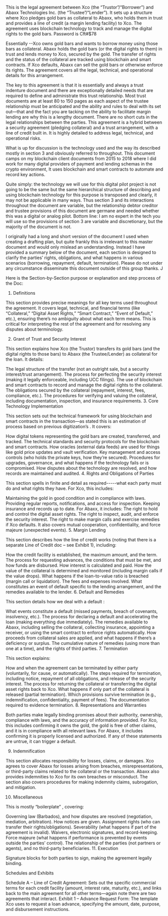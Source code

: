 This is the legal agreement between Xco (the “Trustor”/“Borrower”) and Abaxx Technologies Inc. (the “Trustee”/“Lender”). It sets up a structure where Xco pledges gold bars as collateral to Abaxx, who holds them in trust and provides a line of credit (a margin lending facility) to Xco. The agreement uses blockchain technology to track and manage the digital rights to the gold bars. Password is Cft#$78

Essentially --Xco owns gold bars and wants to borrow money using those bars as collateral. Abaxx holds the gold bars (or the digital rights to them) in trust and lends money to Xco, secured by the gold. The transfer of rights and the status of the collateral are tracked using blockchain and smart contracts. If Xco defaults, Abaxx can sell the gold bars or otherwise enforce its rights. The agreement covers all the legal, technical, and operational details for this arrangement.

The key to this agreement is that it is essentially and always a trust indenture document and there are exceptionally detailed needs that are required to define and administrate this trust relationship. Most trust documents are at least 80 to 150 pages as each aspect of the trustee relationship must be anticipated and the ability and rules to deal with its set out—that and the fact you are tacking on the ability to facilitate margin lending are why this is a lengthy document. There are no short cuts in the legal relationships between the parties. This agreement is a hybrid between a security agreement (pledging collateral) and a trust arrangement, with a line of credit built in. It is highly detailed to address legal, technical, and operational risks.

What is up for discussion is the technology used and the way its described mostly in section 3 and obviously referred to throughout. This document camps on my blockchain client documents from 2015 to 2018 where I did work for many digital providers of payment and lending schemas in the crypto environment, It uses blockchain and smart contracts to automate and record key actions.

Quite simply: the technology we will use for this digital pilot project is not going to be the same but the same hierarchical structure of describing and using blockchain technology for this purpose is transposed and clearly, it may not be applicable in many ways. Thus section 3 and its interactions throughout the document are variable, but the relationship debtor creditor and trustee provisions of this document are germane and needed whether this was a digital or analog pilot. Bottom line: I am no expert in the tech you will use so the provisions of section 3 are variable and discretionary, but the majority of the document is not.

I originally had a long and short version of the document I used when creating a drafting plan, but quite frankly this is irrelevant to this master document and would only mislead an understanding. Instead I have provided a summary below of the document, each section is designed to clarify the parties’ rights, obligations, and what happens in various scenarios (borrowing, repayment, default, termination). Please do not under any circumstance disseminate this document outside of this group thanks. J

Here is the Section-by-Section purpose or explanation and step process of the Doc:

1. Definitions

This section provides precise meanings for all key terms used throughout the agreement. It covers legal, technical, and financial terms (like “Collateral,” “Digital Asset Rights,” “Smart Contract,” “Event of Default,” etc.), ensuring there’s no ambiguity about what each term means. This is critical for interpreting the rest of the agreement and for resolving any disputes about terminology.

2. Grant of Trust and Security Interest

This section explains how Xco (the Trustor) transfers its gold bars (and the digital rights to those bars) to Abaxx (the Trustee/Lender) as collateral for the loan. It details:

The legal structure of the transfer (not an outright sale, but a security interest/trust arrangement).
The process for perfecting the security interest (making it legally enforceable, including UCC filings).
The use of blockchain and smart contracts to record and manage the digital rights to the collateral.
The obligations secured by the collateral (repayment, interest, fees, compliance, etc.).
The procedures for verifying and valuing the collateral, including documentation, inspection, and insurance requirements.
3. Core Technology Implementation

This section sets out the technical framework for using blockchain and smart contracts in the transaction—as stated this is an estimation of process based on previous digitization’s . It covers:

How digital tokens representing the gold bars are created, transferred, and tracked.
The technical standards and security protocols for the blockchain and smart contracts.
How oracles (external data feeds) are used for things like gold price updates and vault verification.
Key management and access controls (who holds the private keys, how they’re secured).
Procedures for upgrades, governance, and what happens if the technology fails or is compromised.
How disputes about the technology are resolved, and how records are maintained and audited.
4. Rights and Obligations of Parties

This section spells in finite and detail as required-----what each party must do and what rights they have. For Xco, this includes:

Maintaining the gold in good condition and in compliance with laws.
Providing regular reports, notifications, and access for inspection.
Keeping insurance and records up to date. For Abaxx, it includes:
The right to hold and control the digital asset rights.
The right to inspect, audit, and enforce the security interest.
The right to make margin calls and exercise remedies if Xco defaults. It also covers mutual cooperation, confidentiality, and force majeure (unexpected events).
5. Margin Lending

This section describes how the line of credit works (noting that there is a separate Line of Credit doc – see Exhibit 1), including:

How the credit facility is established, the maximum amount, and the term.
The process for requesting advances, the conditions that must be met, and how funds are disbursed.
How interest is calculated and paid.
How the value of the collateral is determined and monitored (including margin calls if the value drops).
What happens if the loan-to-value ratio is breached (margin call or liquidation).
The fees and expenses involved.
What constitutes an event of default specific to the lending arrangement, and the remedies available to the lender.
6. Default and Remedies

This section details how we deal with a default :

What events constitute a default (missed payments, breach of covenants, insolvency, etc.).
The process for declaring a default and accelerating the loan (making everything due immediately).
The remedies available to Abaxx, including selling the collateral, collecting insurance, appointing a receiver, or using the smart contract to enforce rights automatically.
How proceeds from collateral sales are applied, and what happens if there’s a deficiency or surplus.
The cumulative nature of remedies (using more than one at a time), and the rights of third parties.
7. Termination

This section explains:

How and when the agreement can be terminated by either party (voluntarily, for cause, or automatically).
The steps required for termination, including notice, repayment of all obligations, and release of the security interest.
The process for returning the collateral or transferring the digital asset rights back to Xco.
What happens if only part of the collateral is released (partial termination).
Which provisions survive termination (e.g., indemnification, confidentiality, payment of fees).
The documentation required to evidence termination.
8. Representations and Warranties

Both parties make legally binding promises about their authority, ownership, compliance with laws, and the accuracy of information provided. For Xco, this includes confirming it owns the gold, the gold is free of other claims, and it is in compliance with all relevant laws. For Abaxx, it includes confirming it is properly licensed and authorized. If any of these statements are untrue, it can trigger a default.

9. Indemnification

This section allocates responsibility for losses, claims, or damages. Xco agrees to cover Abaxx for losses arising from breaches, misrepresentations, or third-party claims related to the collateral or the transaction. Abaxx also provides indemnities to Xco for its own breaches or misconduct. The section also covers procedures for making indemnity claims, subrogation, and mitigation.

10. Miscellaneous

This is mostly “boilerplate” , covering:

Governing law (Barbados), and how disputes are resolved (negotiation, mediation, arbitration).
How notices are given.
Assignment rights (who can transfer their rights/obligations).
Severability (what happens if part of the agreement is invalid).
Waivers, electronic signatures, and record-keeping.
Force majeure (what happens if performance is prevented by events outside the parties’ control).
The relationship of the parties (not partners or agents), and no third-party beneficiaries.
11. Execution

Signature blocks for both parties to sign, making the agreement legally binding.

Schedules and Exhibits

Schedule A – Line of Credit Agreement: Sets out the specific commercial terms for each credit facility (amount, interest rate, maturity, etc.), and links back to the main agreement for all other terms—again note there are two agreements that interact.
Exhibit 1 – Advance Request Form: The template Xco uses to request a loan advance, specifying the amount, date, purpose, and disbursement instructions.